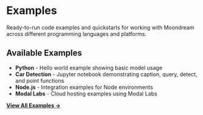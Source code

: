 # Examples

Ready-to-run code examples and quickstarts for working with Moondream across different programming languages and platforms.

## Available Examples

- **Python** - Hello world example showing basic model usage
- **Car Detection** - Jupyter notebook demonstrating caption, query, detect, and point functions
- **Node.js** - Integration examples for Node environments  
- **Modal Labs** - Cloud hosting examples using Modal Labs

**[View All Examples →](https://github.com/m87-labs/moondream-examples)**
